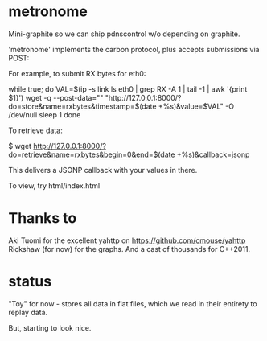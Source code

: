 metronome
=========

Mini-graphite so we can ship pdnscontrol w/o depending on graphite.

'metronome' implements the carbon protocol, plus accepts submissions via POST:

For example, to submit RX bytes for eth0:

while true; 
do
	VAL=$(ip -s link ls eth0 | grep RX -A 1 | tail -1 | awk '{print $1}')
	wget -q --post-data="" "http://127.0.0.1:8000/?do=store&name=rxbytes&timestamp=$(date +%s)&value=$VAL" -O /dev/null
	sleep 1
done

To retrieve data:

$ wget http://127.0.0.1:8000/?do=retrieve&name=rxbytes&begin=0&end=$(date +%s)&callback=jsonp

This delivers a JSONP callback with your values in there. 

To view, try html/index.html

Thanks to
=========
Aki Tuomi for the excellent yahttp on https://github.com/cmouse/yahttp
Rickshaw (for now) for the graphs. And a cast of thousands for C++2011.

status
======
"Toy" for now - stores all data in flat files, which we read in their entirety to 
replay data.

But, starting to look nice.
